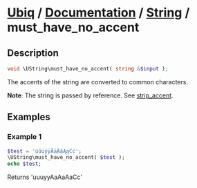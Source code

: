 [Ubiq](https://github.com/Pixel418/Ubiq#readme) / [Documentation](../index.md#readme) / [String](../index.md#string) / must_have_no_accent
======


Description
-------- 

```php
void \UString\must_have_no_accent( string &$input );
```

The accents of the string are converted to common characters.

**Note**: The string is passed by reference. See [strip_accent](./string/strip_accent.md#readme).



Examples
--------

### Example 1

```php
$test = 'úûüýÿĀāĂăĄąĆć';
\UString\must_have_no_accent( $test );
echo $test;
```
Returns 'uuuyyAaAaAaCc'
